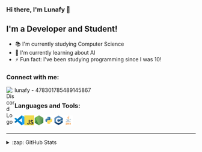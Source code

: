 ### Hi there, I'm Lunafy 👋

## I'm a Developer and Student!
- 📚 I'm currently studying Computer Science
- 🌱 I'm currently learning about AI
- ⚡ Fun fact: I've been studying programming since I was 10!

### Connect with me:

<img align="left" alt="Discord Logo" width="22px" src="https://discord.com/assets/f9bb9c4af2b9c32a2c5ee0014661546d.png" />lunafy - 478301785489145867

### Languages and Tools: 
<img align="left" alt="Visual Studio Code" width="26px" src="https://raw.githubusercontent.com/github/explore/80688e429a7d4ef2fca1e82350fe8e3517d3494d/topics/visual-studio-code/visual-studio-code.png" />
<img align="left" alt="JavaScript" width="26px" src="https://raw.githubusercontent.com/github/explore/80688e429a7d4ef2fca1e82350fe8e3517d3494d/topics/javascript/javascript.png" />
<img align="left" alt="Node.js" width="26px" src="https://raw.githubusercontent.com/github/explore/80688e429a7d4ef2fca1e82350fe8e3517d3494d/topics/nodejs/nodejs.png" />
<img align="left" alt="Python" width="26px" src="https://raw.githubusercontent.com/github/explore/80688e429a7d4ef2fca1e82350fe8e3517d3494d/topics/python/python.png" />
<img align="left" alt="C++" width="26px" src="https://raw.githubusercontent.com/github/explore/80688e429a7d4ef2fca1e82350fe8e3517d3494d/topics/cpp/cpp.png" />
<img align="left" alt="Node.js" width="26px" src="https://raw.githubusercontent.com/github/explore/80688e429a7d4ef2fca1e82350fe8e3517d3494d/topics/java/java.png" />

<br />
<br />

---
<details>
  <summary>:zap: GitHub Stats</summary>
  
  ![Lunafyy's GitHub stats](https://github-readme-stats.vercel.app/api?username=Lunafyy&theme=dark)
</details>

